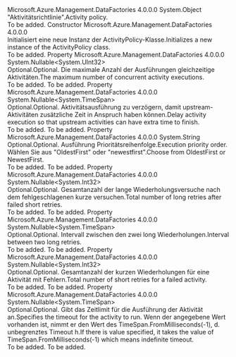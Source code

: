 <Type Name="ActivityPolicy" FullName="Microsoft.Azure.Management.DataFactories.Common.Models.ActivityPolicy">
  <TypeSignature Language="C#" Value="public class ActivityPolicy" />
  <TypeSignature Language="ILAsm" Value=".class public auto ansi beforefieldinit ActivityPolicy extends System.Object" />
  <TypeSignature Language="DocId" Value="T:Microsoft.Azure.Management.DataFactories.Common.Models.ActivityPolicy" />
  <TypeSignature Language="VB.NET" Value="Public Class ActivityPolicy" />
  <TypeSignature Language="F#" Value="type ActivityPolicy = class" />
  <AssemblyInfo>
    <AssemblyName>Microsoft.Azure.Management.DataFactories</AssemblyName>
    <AssemblyVersion>4.0.0.0</AssemblyVersion>
  </AssemblyInfo>
  <Base>
    <BaseTypeName>System.Object</BaseTypeName>
  </Base>
  <Interfaces />
  <Docs>
    <summary>
            <span data-ttu-id="e736c-101">"Aktivitätsrichtlinie".</span><span class="sxs-lookup"><span data-stu-id="e736c-101">Activity policy.</span></span>
            </summary>
    <remarks>To be added.</remarks>
  </Docs>
  <Members>
    <Member MemberName=".ctor">
      <MemberSignature Language="C#" Value="public ActivityPolicy ();" />
      <MemberSignature Language="ILAsm" Value=".method public hidebysig specialname rtspecialname instance void .ctor() cil managed" />
      <MemberSignature Language="DocId" Value="M:Microsoft.Azure.Management.DataFactories.Common.Models.ActivityPolicy.#ctor" />
      <MemberSignature Language="VB.NET" Value="Public Sub New ()" />
      <MemberType>Constructor</MemberType>
      <AssemblyInfo>
        <AssemblyName>Microsoft.Azure.Management.DataFactories</AssemblyName>
        <AssemblyVersion>4.0.0.0</AssemblyVersion>
      </AssemblyInfo>
      <Parameters />
      <Docs>
        <summary>
            <span data-ttu-id="e736c-102">Initialisiert eine neue Instanz der ActivityPolicy-Klasse.</span><span class="sxs-lookup"><span data-stu-id="e736c-102">Initializes a new instance of the ActivityPolicy class.</span></span>
            </summary>
        <remarks>To be added.</remarks>
      </Docs>
    </Member>
    <Member MemberName="Concurrency">
      <MemberSignature Language="C#" Value="public Nullable&lt;uint&gt; Concurrency { get; set; }" />
      <MemberSignature Language="ILAsm" Value=".property instance valuetype System.Nullable`1&lt;unsigned int32&gt; Concurrency" />
      <MemberSignature Language="DocId" Value="P:Microsoft.Azure.Management.DataFactories.Common.Models.ActivityPolicy.Concurrency" />
      <MemberSignature Language="VB.NET" Value="Public Property Concurrency As Nullable(Of UInteger)" />
      <MemberSignature Language="F#" Value="member this.Concurrency : Nullable&lt;uint32&gt; with get, set" Usage="Microsoft.Azure.Management.DataFactories.Common.Models.ActivityPolicy.Concurrency" />
      <MemberType>Property</MemberType>
      <AssemblyInfo>
        <AssemblyName>Microsoft.Azure.Management.DataFactories</AssemblyName>
        <AssemblyVersion>4.0.0.0</AssemblyVersion>
      </AssemblyInfo>
      <ReturnValue>
        <ReturnType>System.Nullable&lt;System.UInt32&gt;</ReturnType>
      </ReturnValue>
      <Docs>
        <summary>
            <span data-ttu-id="e736c-103">Optional.</span><span class="sxs-lookup"><span data-stu-id="e736c-103">Optional.</span></span> <span data-ttu-id="e736c-104">Die maximale Anzahl der Ausführungen gleichzeitige Aktivitäten.</span><span class="sxs-lookup"><span data-stu-id="e736c-104">The maximum number of concurrent activity executions.</span></span>
            </summary>
        <value>To be added.</value>
        <remarks>To be added.</remarks>
      </Docs>
    </Member>
    <Member MemberName="Delay">
      <MemberSignature Language="C#" Value="public Nullable&lt;TimeSpan&gt; Delay { get; set; }" />
      <MemberSignature Language="ILAsm" Value=".property instance valuetype System.Nullable`1&lt;valuetype System.TimeSpan&gt; Delay" />
      <MemberSignature Language="DocId" Value="P:Microsoft.Azure.Management.DataFactories.Common.Models.ActivityPolicy.Delay" />
      <MemberSignature Language="VB.NET" Value="Public Property Delay As Nullable(Of TimeSpan)" />
      <MemberSignature Language="F#" Value="member this.Delay : Nullable&lt;TimeSpan&gt; with get, set" Usage="Microsoft.Azure.Management.DataFactories.Common.Models.ActivityPolicy.Delay" />
      <MemberType>Property</MemberType>
      <AssemblyInfo>
        <AssemblyName>Microsoft.Azure.Management.DataFactories</AssemblyName>
        <AssemblyVersion>4.0.0.0</AssemblyVersion>
      </AssemblyInfo>
      <ReturnValue>
        <ReturnType>System.Nullable&lt;System.TimeSpan&gt;</ReturnType>
      </ReturnValue>
      <Docs>
        <summary>
            <span data-ttu-id="e736c-105">Optional.</span><span class="sxs-lookup"><span data-stu-id="e736c-105">Optional.</span></span> <span data-ttu-id="e736c-106">Aktivitätsausführung zu verzögern, damit upstream-Aktivitäten zusätzliche Zeit in Anspruch haben können.</span><span class="sxs-lookup"><span data-stu-id="e736c-106">Delay activity execution so that upstream activities can have extra time to finish.</span></span>
            </summary>
        <value>To be added.</value>
        <remarks>To be added.</remarks>
      </Docs>
    </Member>
    <Member MemberName="ExecutionPriorityOrder">
      <MemberSignature Language="C#" Value="public string ExecutionPriorityOrder { get; set; }" />
      <MemberSignature Language="ILAsm" Value=".property instance string ExecutionPriorityOrder" />
      <MemberSignature Language="DocId" Value="P:Microsoft.Azure.Management.DataFactories.Common.Models.ActivityPolicy.ExecutionPriorityOrder" />
      <MemberSignature Language="VB.NET" Value="Public Property ExecutionPriorityOrder As String" />
      <MemberSignature Language="F#" Value="member this.ExecutionPriorityOrder : string with get, set" Usage="Microsoft.Azure.Management.DataFactories.Common.Models.ActivityPolicy.ExecutionPriorityOrder" />
      <MemberType>Property</MemberType>
      <AssemblyInfo>
        <AssemblyName>Microsoft.Azure.Management.DataFactories</AssemblyName>
        <AssemblyVersion>4.0.0.0</AssemblyVersion>
      </AssemblyInfo>
      <ReturnValue>
        <ReturnType>System.String</ReturnType>
      </ReturnValue>
      <Docs>
        <summary>
            <span data-ttu-id="e736c-107">Optional.</span><span class="sxs-lookup"><span data-stu-id="e736c-107">Optional.</span></span> <span data-ttu-id="e736c-108">Ausführung Prioritätsreihenfolge.</span><span class="sxs-lookup"><span data-stu-id="e736c-108">Execution priority order.</span></span>  <span data-ttu-id="e736c-109">Wählen Sie aus "OldestFirst" oder "newestfirst".</span><span class="sxs-lookup"><span data-stu-id="e736c-109">Choose from OldestFirst or NewestFirst.</span></span>
            </summary>
        <value>To be added.</value>
        <remarks>To be added.</remarks>
      </Docs>
    </Member>
    <Member MemberName="LongRetry">
      <MemberSignature Language="C#" Value="public Nullable&lt;int&gt; LongRetry { get; set; }" />
      <MemberSignature Language="ILAsm" Value=".property instance valuetype System.Nullable`1&lt;int32&gt; LongRetry" />
      <MemberSignature Language="DocId" Value="P:Microsoft.Azure.Management.DataFactories.Common.Models.ActivityPolicy.LongRetry" />
      <MemberSignature Language="VB.NET" Value="Public Property LongRetry As Nullable(Of Integer)" />
      <MemberSignature Language="F#" Value="member this.LongRetry : Nullable&lt;int&gt; with get, set" Usage="Microsoft.Azure.Management.DataFactories.Common.Models.ActivityPolicy.LongRetry" />
      <MemberType>Property</MemberType>
      <AssemblyInfo>
        <AssemblyName>Microsoft.Azure.Management.DataFactories</AssemblyName>
        <AssemblyVersion>4.0.0.0</AssemblyVersion>
      </AssemblyInfo>
      <ReturnValue>
        <ReturnType>System.Nullable&lt;System.Int32&gt;</ReturnType>
      </ReturnValue>
      <Docs>
        <summary>
            <span data-ttu-id="e736c-110">Optional.</span><span class="sxs-lookup"><span data-stu-id="e736c-110">Optional.</span></span> <span data-ttu-id="e736c-111">Gesamtanzahl der lange Wiederholungsversuche nach dem fehlgeschlagenen kurze versuchen.</span><span class="sxs-lookup"><span data-stu-id="e736c-111">Total number of long retries after failed short retries.</span></span>
            </summary>
        <value>To be added.</value>
        <remarks>To be added.</remarks>
      </Docs>
    </Member>
    <Member MemberName="LongRetryInterval">
      <MemberSignature Language="C#" Value="public Nullable&lt;TimeSpan&gt; LongRetryInterval { get; set; }" />
      <MemberSignature Language="ILAsm" Value=".property instance valuetype System.Nullable`1&lt;valuetype System.TimeSpan&gt; LongRetryInterval" />
      <MemberSignature Language="DocId" Value="P:Microsoft.Azure.Management.DataFactories.Common.Models.ActivityPolicy.LongRetryInterval" />
      <MemberSignature Language="VB.NET" Value="Public Property LongRetryInterval As Nullable(Of TimeSpan)" />
      <MemberSignature Language="F#" Value="member this.LongRetryInterval : Nullable&lt;TimeSpan&gt; with get, set" Usage="Microsoft.Azure.Management.DataFactories.Common.Models.ActivityPolicy.LongRetryInterval" />
      <MemberType>Property</MemberType>
      <AssemblyInfo>
        <AssemblyName>Microsoft.Azure.Management.DataFactories</AssemblyName>
        <AssemblyVersion>4.0.0.0</AssemblyVersion>
      </AssemblyInfo>
      <ReturnValue>
        <ReturnType>System.Nullable&lt;System.TimeSpan&gt;</ReturnType>
      </ReturnValue>
      <Docs>
        <summary>
            <span data-ttu-id="e736c-112">Optional.</span><span class="sxs-lookup"><span data-stu-id="e736c-112">Optional.</span></span> <span data-ttu-id="e736c-113">Intervall zwischen den zwei long Wiederholungen.</span><span class="sxs-lookup"><span data-stu-id="e736c-113">Interval between two long retries.</span></span>
            </summary>
        <value>To be added.</value>
        <remarks>To be added.</remarks>
      </Docs>
    </Member>
    <Member MemberName="Retry">
      <MemberSignature Language="C#" Value="public Nullable&lt;int&gt; Retry { get; set; }" />
      <MemberSignature Language="ILAsm" Value=".property instance valuetype System.Nullable`1&lt;int32&gt; Retry" />
      <MemberSignature Language="DocId" Value="P:Microsoft.Azure.Management.DataFactories.Common.Models.ActivityPolicy.Retry" />
      <MemberSignature Language="VB.NET" Value="Public Property Retry As Nullable(Of Integer)" />
      <MemberSignature Language="F#" Value="member this.Retry : Nullable&lt;int&gt; with get, set" Usage="Microsoft.Azure.Management.DataFactories.Common.Models.ActivityPolicy.Retry" />
      <MemberType>Property</MemberType>
      <AssemblyInfo>
        <AssemblyName>Microsoft.Azure.Management.DataFactories</AssemblyName>
        <AssemblyVersion>4.0.0.0</AssemblyVersion>
      </AssemblyInfo>
      <ReturnValue>
        <ReturnType>System.Nullable&lt;System.Int32&gt;</ReturnType>
      </ReturnValue>
      <Docs>
        <summary>
            <span data-ttu-id="e736c-114">Optional.</span><span class="sxs-lookup"><span data-stu-id="e736c-114">Optional.</span></span> <span data-ttu-id="e736c-115">Gesamtanzahl der kurzen Wiederholungen für eine Aktivität mit Fehlern.</span><span class="sxs-lookup"><span data-stu-id="e736c-115">Total number of short retries for a failed activity.</span></span>
            </summary>
        <value>To be added.</value>
        <remarks>To be added.</remarks>
      </Docs>
    </Member>
    <Member MemberName="Timeout">
      <MemberSignature Language="C#" Value="public Nullable&lt;TimeSpan&gt; Timeout { get; set; }" />
      <MemberSignature Language="ILAsm" Value=".property instance valuetype System.Nullable`1&lt;valuetype System.TimeSpan&gt; Timeout" />
      <MemberSignature Language="DocId" Value="P:Microsoft.Azure.Management.DataFactories.Common.Models.ActivityPolicy.Timeout" />
      <MemberSignature Language="VB.NET" Value="Public Property Timeout As Nullable(Of TimeSpan)" />
      <MemberSignature Language="F#" Value="member this.Timeout : Nullable&lt;TimeSpan&gt; with get, set" Usage="Microsoft.Azure.Management.DataFactories.Common.Models.ActivityPolicy.Timeout" />
      <MemberType>Property</MemberType>
      <AssemblyInfo>
        <AssemblyName>Microsoft.Azure.Management.DataFactories</AssemblyName>
        <AssemblyVersion>4.0.0.0</AssemblyVersion>
      </AssemblyInfo>
      <ReturnValue>
        <ReturnType>System.Nullable&lt;System.TimeSpan&gt;</ReturnType>
      </ReturnValue>
      <Docs>
        <summary>
            <span data-ttu-id="e736c-116">Optional.</span><span class="sxs-lookup"><span data-stu-id="e736c-116">Optional.</span></span> <span data-ttu-id="e736c-117">Gibt das Zeitlimit für die Ausführung der Aktivität an.</span><span class="sxs-lookup"><span data-stu-id="e736c-117">Specifies the timeout for the activity to run.</span></span> <span data-ttu-id="e736c-118">Wenn der angegebene Wert vorhanden ist, nimmt er den Wert des TimeSpan.FromMilliseconds(-1), d. unbegrenztes Timeout h.</span><span class="sxs-lookup"><span data-stu-id="e736c-118">If there is value specified, it takes the value of TimeSpan.FromMilliseconds(-1) which means indefinite timeout.</span></span>
            </summary>
        <value>To be added.</value>
        <remarks>To be added.</remarks>
      </Docs>
    </Member>
  </Members>
</Type>
